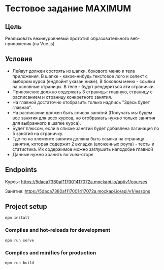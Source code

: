 # Тестовое задание MAXIMUM

## Цель 
  
Реализовать вехнеуровневый прототип образовательного веб-приложения (на Vue.js) 

## Условия 
  
- Лейаут должен состоять из шапки, бокового меню и тела приложения. В шапке - какое-нибудь текстовое лого и селект с выбором курса (ендпойнт указан ниже). В боковом меню - ссылки на основные страницы. В теле - будут рендериться эти странички. 
- Приложение должно содержать 3 страницы: главную, страницу с расписанием и страницу конкретного занятия. 
- На главной достаточно отобразить только надпись "Здесь будет главная". 
- На расписании должен быть список занятий (Получать мы будем все занятия для всех курсов, но отображать нужно только занятия для выбранного в шапке курса). 
- Будет плюсом, если в списке занятий будет добавлена пагинация по 5 занятий на страничку. 
- Где-то на элементе занятия должна быть ссылка на страницу занятия, которая содержит 2 вкладки (вложенных роута) - тесты и статистика. Их содержимое можно заглушить наподобие главной 
- Данные нужно хранить во vuex-сторе 
  
## Endpoints 
  
Курсы: https://5daca7380af117001417072a.mockapi.io/api/v1/courses 
  
Занятия: https://5daca7380af117001417072a.mockapi.io/api/v1/lessons

## Project setup
```
npm install
```

### Compiles and hot-reloads for development
```
npm run serve
```

### Compiles and minifies for production
```
npm run build
```

